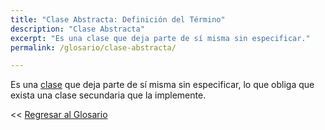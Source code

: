 ```yaml
---
title: "Clase Abstracta: Definición del Término"
description: "Clase Abstracta"
excerpt: "Es una clase que deja parte de sí misma sin especificar."
permalink: /glosario/clase-abstracta/

---
```


Es una [clase](/glosario/clase) que deja parte de sí misma sin especificar, lo que obliga que exista una clase secundaria que la implemente.

<< [Regresar al Glosario](/glosario/ "Regresar a la Página Principal del Glosario")